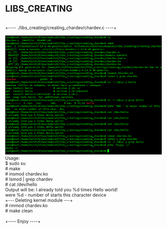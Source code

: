 # LIBS_CREATING
<br>
+---- ./libs_creating/creating_chardev/chardev.c ----+<br>
<br>
<img src="image1.jpg"></img><br>
Usage:<br>
$ sudo su<br>
# make<br>
# insmod chardev.ko<br>
# lsmod | grep chardev<br>
# cat /dev/hello<br>
Output will be: I already told you %d times Hello world!<br>
were %d - number of starts this character device<br>
+--- Deleting kernel module ---+<br>
# rmmod chardev.ko<br>
# make clean<br>
<br>
+---- Enjoy ----+
